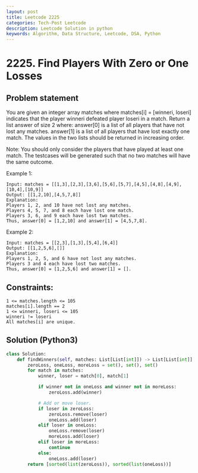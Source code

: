 ```yaml
---
layout: post
title: Leetcode 2225
categories: Tech-Post Leetcode
description: Leetcode Solution in python
keywords: Algorithm, Data Structure, Leetcode, DSA, Python
---
```


# 2225. Find Players With Zero or One Losses

## Problem statement  

You are given an integer array matches where matches[i] = [winneri, loseri] indicates that the player winneri defeated player loseri in a match.
Return a list answer of size 2 where:
answer[0] is a list of all players that have not lost any matches.
answer[1] is a list of all players that have lost exactly one match.
The values in the two lists should be returned in increasing order.

Note:
You should only consider the players that have played at least one match.
The testcases will be generated such that no two matches will have the same outcome.
 

Example 1:
```
Input: matches = [[1,3],[2,3],[3,6],[5,6],[5,7],[4,5],[4,8],[4,9],[10,4],[10,9]]
Output: [[1,2,10],[4,5,7,8]]
Explanation:
Players 1, 2, and 10 have not lost any matches.
Players 4, 5, 7, and 8 each have lost one match.
Players 3, 6, and 9 each have lost two matches.
Thus, answer[0] = [1,2,10] and answer[1] = [4,5,7,8].
```
Example 2:
```
Input: matches = [[2,3],[1,3],[5,4],[6,4]]
Output: [[1,2,5,6],[]]
Explanation:
Players 1, 2, 5, and 6 have not lost any matches.
Players 3 and 4 each have lost two matches.
Thus, answer[0] = [1,2,5,6] and answer[1] = [].
```

## Constraints:
```
1 <= matches.length <= 105
matches[i].length == 2
1 <= winneri, loseri <= 105
winneri != loseri
All matches[i] are unique.
```

## Solution (Python3)
```python
class Solution:
    def findWinners(self, matches: List[List[int]]) -> List[List[int]]:
        zeroLoss, oneLoss, moreLoss = set(), set(), set()
        for match in matches:
            winner, loser = match[0], match[1]

            if winner not in oneLoss and winner not in moreLoss:
                zeroLoss.add(winner)

            # Add or move loser.
            if loser in zeroLoss:
                zeroLoss.remove(loser)
                oneLoss.add(loser)
            elif loser in oneLoss:
                oneLoss.remove(loser)
                moreLoss.add(loser)
            elif loser in moreLoss:
                continue
            else:
                oneLoss.add(loser)
        return [sorted(list(zeroLoss)), sorted(list(oneLoss))]
```
